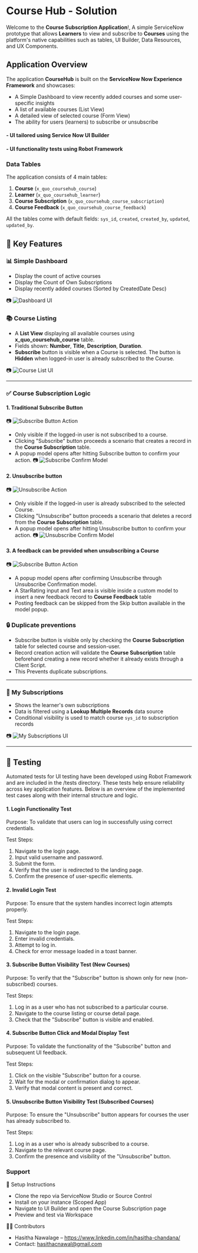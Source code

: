 # Course Hub - Solution

Welcome to the **Course Subscription Application**!, A simple ServiceNow prototype that allows **Learners** to view and subscribe to **Courses** using the platform's native capabilities such as tables, UI Builder, Data Resources, and UX Components.


## Application Overview

The application **CourseHub** is built on the **ServiceNow Now Experience Framework** and showcases:
- A Simple Dashboard to view recently added courses and some user-specific insights
- A list of available courses (List View)
- A detailed view of selected course (Form View)
- The ability for users (learners) to subscribe or unsubscribe

#### - UI tailored using Service Now **UI Builder**
#### - UI functionality tests using **Robot Framework** 


### Data Tables

The application consists of 4 main tables:

1. **Course** (`x_quo_coursehub_course`)
2. **Learner** (`x_quo_coursehub_learner`)
3. **Course Subscription** (`x_quo_coursehub_course_subscription`)
4. **Course Feedback** (`x_quo_coursehub_course_feedback`)

All the tables come with default fields: `sys_id`, `created`, `created_by`, `updated`, `updated_by`.

## 🧩 Key Features


### 📊 Simple Dashboard

- Display the count of active courses
- Display the Count of Own Subscriptions
- Display recently added courses (Sorted by CreatedDate Desc)

📷 ![Dashboard UI](./screenshots/dashboard-ui.png)

### 📚 Course Listing

- A **List View** displaying all available courses using **x_quo_coursehub_course** table.
- Fields shown: **Number**, **Title**, **Description**, **Duration**.
- **Subscribe** button is visible when a Course is selected. The button is **Hidden** when logged-in user is already subscribed to the Course.

📷 ![Course List UI](./screenshots/course-list-ui.png)

---

### ✅ Course Subscription Logic


  #### 1. Traditional Subscribe Button
  📷 ![Subscribe Button Action](./screenshots/subscribe-action.png)
  - Only visible if the logged-in user is not subscribed to a course.
  - Clicking "Subscribe" button proceeds a scenario that creates a record in the **Course Subscription** table.
  - A popup model opens after hitting Subscribe button to confirm your action. 📷 ![Subscribe Confirm Model](./screenshots/subscribe-confirm-model.png)
  
    
  #### 2.  **Unsubscribe** button 
  📷 ![Unsubscribe Action](./screenshots/unsubscribe-action.png)
  - Only visible if the logged-in user is already subscribed to the selected Course.
  - Clicking "Unsubscribe" button proceeds a scenario that deletes a record from the **Course Subscription** table.
  - A popup model opens after hitting Unsubscribe button to confirm your action. 📷 ![Unsubscribe Confirm Model](./screenshots/unsubscribe-confirm-model.png)

  #### 3. A feedback can be provided when unsubscribing a Course
  📷 ![Subscribe Button Action](./screenshots/post-feedback.png)
  - A popup model opens after confirming Unsubscribe through Unsubscribe Confirmation model.
  - A StarRating input and Text area is visible inside a custom model to insert a new feedback record to  **Course Feedback** table
  - Posting feedback can be skipped from the Skip button available in the model popup. 


### 🔒 Duplicate preventions
  - Subscribe button is visible only by checking the **Course Subscription** table for selected course and session-user.
  - Record creation action will validate the **Course Subscription** table beforehand creating a new record whether it already exists through a Client Script.
  - This Prevents duplicate subscriptions.


---

### 👤 My Subscriptions
- Shows the learner's own subscriptions
- Data is filtered using a **Lookup Multiple Records** data source
- Conditional visibility is used to match course `sys_id` to subscription records

📷 ![My Subscriptions UI](./screenshots/my-subscriptions.png)

---

## 🧪 Testing

Automated tests for UI testing have been developed using Robot Framework and are included in the /tests directory. These tests help ensure reliability across key application features. Below is an overview of the implemented test cases along with their internal structure and logic.

####  1. Login Functionality Test
Purpose: To validate that users can log in successfully using correct credentials.

Test Steps:
  1. Navigate to the login page.
  2. Input valid username and password.
  3. Submit the form.
  4. Verify that the user is redirected to the landing page.
  5. Confirm the presence of user-specific elements.

####  2. Invalid Login Test
Purpose: To ensure that the system handles incorrect login attempts properly.

Test Steps:
  1. Navigate to the login page.
  2. Enter invalid credentials.
  3. Attempt to log in.
  4. Check for error message loaded in a toast banner.

####  3. Subscribe Button Visibility Test (New Courses)
Purpose: To verify that the "Subscribe" button is shown only for new (non-subscribed) courses.

Test Steps:
  1. Log in as a user who has not subscribed to a particular course.
  2. Navigate to the course listing or course detail page.
  3. Check that the "Subscribe" button is visible and enabled.

####  4. Subscribe Button Click and Modal Display Test
Purpose: To validate the functionality of the "Subscribe" button and subsequent UI feedback.

Test Steps:
  1. Click on the visible "Subscribe" button for a course.
  2. Wait for the modal or confirmation dialog to appear.
  3. Verify that modal content is present and correct.

####  5. Unsubscribe Button Visibility Test (Subscribed Courses)
Purpose: To ensure the "Unsubscribe" button appears for courses the user has already subscribed to.

Test Steps:
  1. Log in as a user who is already subscribed to a course.
  2. Navigate to the relevant course page.
  3. Confirm the presence and visibility of the "Unsubscribe" button.

### Support

📝 Setup Instructions

- Clone the repo via ServiceNow Studio or Source Control
- Install on your instance (Scoped App)
- Navigate to UI Builder and open the Course Subscription page
- Preview and test via Workspace

🙋‍♂️ Contributors
   - Hasitha Nawalage – https://www.linkedin.com/in/hasitha-chandana/
   - Contact: hasithacnawal@gmail.com




